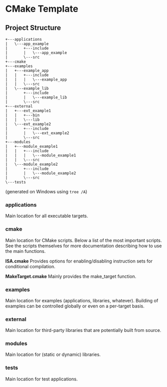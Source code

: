 # CMake Template

## Project Structure
```
+---applications
|   \---app_example
|       +---include
|       |   \---app_example
|       \---src
+---cmake
+---examples
|   +---example_app
|   |   +---include
|   |   |   \---example_app
|   |   \---src
|   \---example_lib
|       +---include
|       |   \---example_lib
|       \---src
+---external
|   +---ext_example1
|   |   +---bin
|   |   \---lib
|   \---ext_example2
|       +---include
|       |   \---ext_example2
|       \---src
+---modules
|   +---module_example1
|   |   +---include
|   |   |   \---module_example1
|   |   \---src
|   \---module_example2
|       +---include
|       |   \---module_example2
|       \---src
\---tests
```
(generated on Windows using `tree /A`)

### applications
Main location for all executable targets.

### cmake
Main location for CMake scripts. Below a list of the most important scripts. See
the scripts themselves for more documentation describing how to use the main 
functions.

**ISA.cmake**
	Provides options for enabling/disabling instruction sets for conditional 
	compilation.

**MakeTarget.cmake**
	Mainly provides the make_target function.

### examples
Main location for examples (applications, libraries, whatever). Building of 
examples can be controlled globally or even on a per-target basis.

### external
Main location for third-party libraries that are potentially built from source.

### modules
Main location for (static or dynamic) libraries.

### tests
Main location for test applications.